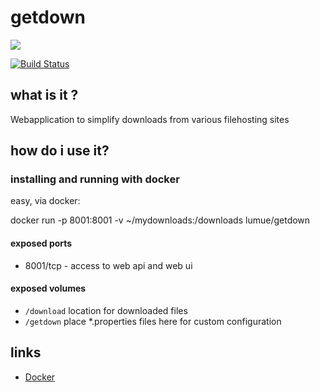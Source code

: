# getdown

[![](https://badge.imagelayers.io/lumue/getdown:latest.svg)](https://imagelayers.io/?images=lumue/getdown-app-springboot:latest 'Get your own badge on imagelayers.io')

[![Build Status](https://travis-ci.org/lumue/ydlwrapper.svg?branch=master)](https://travis-ci.org/lumue/ydlwrapper)

## what is it ?

Webapplication to simplify downloads from various filehosting sites

## how do i use it?

### installing and running with docker

easy, via docker:
  
   docker run -p 8001:8001 -v ~/mydownloads:/downloads  lumue/getdown


#### exposed ports

 * 8001/tcp - access to web api and web ui

#### exposed volumes

 * `/download` location for downloaded files
 * `/getdown` place *.properties files here for custom configuration

## links

 * [Docker](https://hub.docker.com/r/lumue/getdown/)

